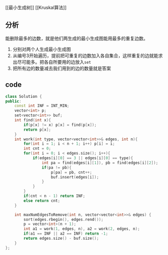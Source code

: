 [[最小生成树]] [[Kruskal算法]]
## 分析
能删除最多的边数，就是他们两生成的最小生成图能用最多的重复边数。

1. 分别对两个人生成最小生成图
2. 从编号3开始遍历，提前把可重复的边数加入各自集合，这样重复的边就能求出尽可能多。把各自所要用的边放入`set`
3. 把所有边的数量减去我们用到的边的数量就是答案

## code

```c++
class Solution {
public:
    const int INF = INT_MIN;
    vector<int> p;
    set<vector<int>> buf;
    int find(int x){
        if(p[x] != x) p[x] = find(p[x]);
        return p[x];
    }
    int work(int type, vector<vector<int>>& edges, int n){
        for(int i = 1; i < n + 1; i++) p[i] = i;
        int cnt = 0;
        for(int i = 0; i < edges.size(); i++){
            if(edges[i][0] == 3 || edges[i][0] == type){
                int pa = find(edges[i][1]), pb = find(edges[i][2]);
                if(pa != pb){
                    p[pa] = pb, cnt++;
                    buf.insert(edges[i]);
                }
            }
        }
        if(cnt < n - 1) return INF;
        else return cnt;
    }

    int maxNumEdgesToRemove(int n, vector<vector<int>>& edges) {
        sort(edges.rbegin(), edges.rend());
        p = vector<int>(n + 1);
        int a1 = work(1, edges, n), a2 = work(2, edges, n);
        if(a1 == INF || a2 == INF) return -1;
        return edges.size() - buf.size();
    }
};
```

